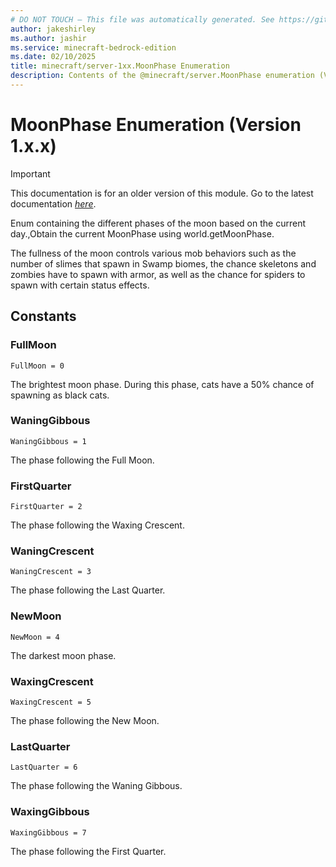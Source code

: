 ```yaml
---
# DO NOT TOUCH — This file was automatically generated. See https://github.com/mojang/minecraftapidocsgenerator to modify descriptions, examples, etc.
author: jakeshirley
ms.author: jashir
ms.service: minecraft-bedrock-edition
ms.date: 02/10/2025
title: minecraft/server-1xx.MoonPhase Enumeration
description: Contents of the @minecraft/server.MoonPhase enumeration (Version 1.x.x).
---
```

# MoonPhase Enumeration (Version 1.x.x)

> [!IMPORTANT]
> This documentation is for an older version of this module. Go to the latest documentation [*here*](../../../scriptapi/minecraft/server/MoonPhase.md).

Enum containing the different phases of the moon based on the current day.,Obtain the current MoonPhase using world.getMoonPhase.



The fullness of the moon controls various mob behaviors such as the number of slimes that spawn in Swamp biomes, the chance skeletons and zombies have to spawn with armor, as well as the chance for spiders to spawn with certain status effects.

## Constants
### **FullMoon**
`FullMoon = 0`

The brightest moon phase. During this phase, cats have a 50% chance of spawning as black cats.
### **WaningGibbous**
`WaningGibbous = 1`

The phase following the Full Moon.
### **FirstQuarter**
`FirstQuarter = 2`

The phase following the Waxing Crescent.
### **WaningCrescent**
`WaningCrescent = 3`

The phase following the Last Quarter.
### **NewMoon**
`NewMoon = 4`

The darkest moon phase.
### **WaxingCrescent**
`WaxingCrescent = 5`

The phase following the New Moon.
### **LastQuarter**
`LastQuarter = 6`

The phase following the Waning Gibbous.
### **WaxingGibbous**
`WaxingGibbous = 7`

The phase following the First Quarter.

